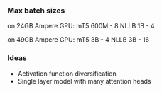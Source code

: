### Max batch sizes
on 24GB Ampere GPU:
mT5 600M - 8
NLLB 1B - 4

on 49GB Ampere GPU:
mT5 3B - 4
NLLB 3B - 16


### Ideas
- Activation function diversification
- Single layer model with many attention heads

